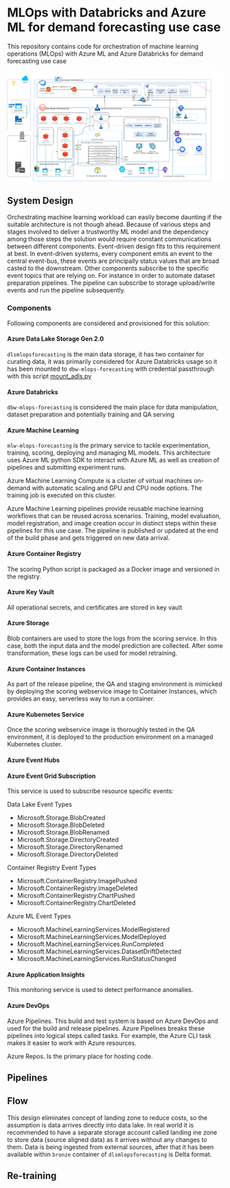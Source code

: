 # MLOps with Databricks and Azure ML for demand forecasting use case

This repository contains code for orchestration of machine learning operations (MLOps) with Azure ML and Azure Databricks for demand forecasting use case


![Overall MLOps Architecture](/documentation/architecture/mlops-demand-forecasting.png)

## System Design
Orchestrating machine learning workload can easily become daunting if the suitable architecture is not though ahead. Because of various steps and stages involved to deliver a trustworthy ML model and the dependency among those steps the solution would require constant communications between different components. Event-driven design fits to this requirement at best. In event-driven systems, every component emits an event to the central event-bus, these events are principally status values that are broad casted to the downstream. Other components subscribe to the specific event topics that are relying on. For instance in order to automate dataset preparation pipelines. The pipeline can subscribe to storage upload/write events and run the pipeline subsequently.
### Components
Following components are considered and provisioned for this solution:
#### Azure Data Lake Storage Gen 2.0
`dlsmlopsforecasting` is the main data storage, it has two container for curating data, it was primarily considered for Azure Databricks usage so it has been mounted to `dbw-mlops-forecasting` with credential passthrough with this script [mount_adls.py](./data_ops/demand-forecasting-dev/utils/mount_adls.py)
#### Azure Databricks
`dbw-mlops-forecasting` is considered the main place for data manipulation, dataset preparation and potentially training and QA serving
#### Azure Machine Learning
`mlw-mlops-forecasting` is the primary service to tackle experimentation, training, scoring, deploying and managing ML models. This architecture uses Azure ML python SDK to interact with Azure ML as well as creation of pipelines and submitting experiment runs.

Azure Machine Learning Compute is a cluster of virtual machines on-demand with automatic scaling and GPU and CPU node options. The training job is executed on this cluster.

Azure Machine Learning pipelines provide reusable machine learning workflows that can be reused across scenarios. Training, model evaluation, model registration, and image creation occur in distinct steps within these pipelines for this use case. The pipeline is published or updated at the end of the build phase and gets triggered on new data arrival.

#### Azure Container Registry
The scoring Python script is packaged as a Docker image and versioned in the registry.
#### Azure Key Vault
All operational secrets, and certificates are stored in key vault
#### Azure Storage

Blob containers are used to store the logs from the scoring service. In this case, both the input data and the model prediction are collected. After some transformation, these logs can be used for model retraining.
#### Azure Container Instances
As part of the release pipeline, the QA and staging environment is mimicked by deploying the scoring webservice image to Container Instances, which provides an easy, serverless way to run a container.
#### Azure Kubernetes Service

Once the scoring webservice image is thoroughly tested in the QA environment, it is deployed to the production environment on a managed Kubernetes cluster.
#### Azure Event Hubs

#### Azure Event Grid Subscription
This service is used to subscribe resource specific events:

Data Lake Event Types
* Microsoft.Storage.BlobCreated
* Microsoft.Storage.BlobDeleted
* Microsoft.Storage.BlobRenamed
* Microsoft.Storage.DirectoryCreated
* Microsoft.Storage.DirectoryRenamed
* Microsoft.Storage.DirectoryDeleted

Container Registry Event Types
* Microsoft.ContainerRegistry.ImagePushed
* Microsoft.ContainerRegistry.ImageDeleted
* Microsoft.ContainerRegistry.ChartPushed
* Microsoft.ContainerRegistry.ChartDeleted

Azure ML Event Types
* Microsoft.MachineLearningServices.ModelRegistered
* Microsoft.MachineLearningServices.ModelDeployed
* Microsoft.MachineLearningServices.RunCompleted
* Microsoft.MachineLearningServices.DatasetDriftDetected
* Microsoft.MachineLearningServices.RunStatusChanged
#### Azure Application Insights
This monitoring service is used to detect performance anomalies.

#### Azure DevOps
Azure Pipelines. This build and test system is based on Azure DevOps and used for the build and release pipelines. Azure Pipelines breaks these pipelines into logical steps called tasks. For example, the Azure CLI task makes it easier to work with Azure resources.

Azure Repos. Is the primary place for hosting code.
## Pipelines

## Flow

This design eliminates concept of landing zone to reduce costs, so the assumption is data arrives directly into data lake. In real world it is recommended to have a separate storage account called landing
ine zone to store data (source aligned data) as it arrives without any changes to them.
Data is being ingested from external sources, after that it has been available within `bronze` container of `dlsmlopsforecasting` is Delta format.

## Re-training


